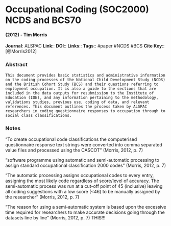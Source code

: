 # Occupational Coding (SOC2000) NCDS and BCS70
#### (2012) - Tim Morris
**Journal**: ALSPAC
**Link**:: 
**DOI**:: 
**Links**:: 
**Tags**:: #paper #NCDS #BCS 
**Cite Key**:: [@Morris2012]

### Abstract

```
This document provides basic statistics and administrative information on the coding processes of the National Child Development Study (NCDS) and the British Cohort Study (BCS) and their questions referring to employment occupation. It is also a guide to the sections that are included in the data outputs for resubmission to the Institute of Education (IOE), and any information pertaining to the methodology, validations studies, previous use, coding of data, and relevant references. This document outlines the process taken by ALSPAC researchers in coding questionnaire responses to occupation through to social class classifications.
```

### Notes

“To create occupational code classifications the computerised questionnaire response text strings were converted into comma separated value files and processed using the CASCOT” (Morris, 2012, p. 7)

“software programme using automatic and semi-automatic processing to assign standard occupational classification 2000 codes” (Morris, 2012, p. 7)

“The automatic processing assigns occupational codes to every entry, assigning the most likely code regardless of score/level of accuracy. The semi-automatic process was run at a cut-off point of 45 (inclusive) leaving all coding suggestions with a low score (<46) to be manually assigned by the researcher” (Morris, 2012, p. 7)

“The reason for using a semi-automatic system is based upon the excessive time required for researchers to make accurate decisions going through the datasets line by line” (Morris, 2012, p. 7) THIS!!!